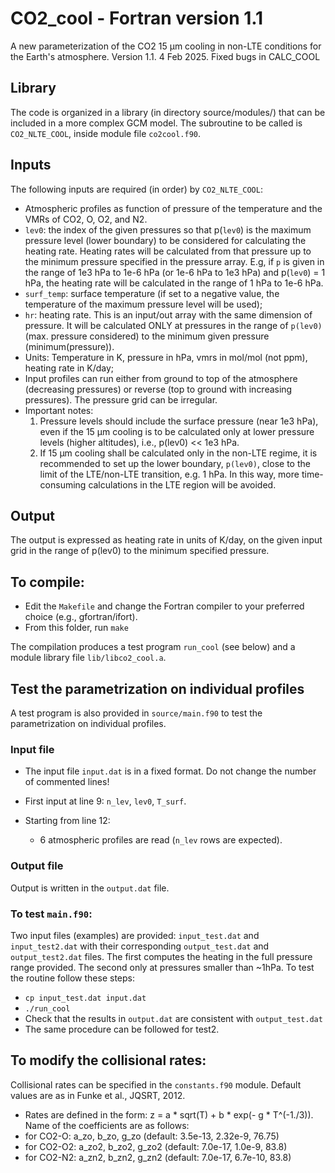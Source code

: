# CO2_cool - Fortran version 1.1
A new parameterization of the CO2 15 µm cooling in non-LTE conditions for the Earth's atmosphere.
Version 1.1. 4 Feb 2025. Fixed bugs in CALC_COOL

## Library 

The code is organized in a library (in directory source/modules/) that can be included in a more complex GCM model. 
The subroutine to be called is `CO2_NLTE_COOL`, inside module file `co2cool.f90`. 

## Inputs

The following inputs are required (in order) by `CO2_NLTE_COOL`:
- Atmospheric profiles as function of pressure of the temperature and the VMRs of CO2, O, O2, and N2. 
- `lev0`: the index of the given pressures so that p(`lev0`) is the maximum pressure level (lower boundary) to be considered for calculating the heating rate. Heating rates will be calculated from that pressure up to the minimum pressure specified in the pressure array. E.g, if `p` is given in the range of 1e3 hPa to 1e-6 hPa (or 1e-6 hPa to 1e3 hPa) and p(`lev0`) = 1 hPa, the heating rate will be calculated in the range of 1 hPa to 1e-6 hPa.
- `surf_temp`: surface temperature (if set to a negative value, the temperature of the maximum pressure level will be used);
- `hr`: heating rate. This is an input/out array with the same dimension of pressure. It will be calculated ONLY at pressures in the range of `p(lev0)` (max. pressure considered) to the minimum given pressure (minimum(pressure)). 
- Units: Temperature in K, pressure in hPa, vmrs in mol/mol (not ppm), heating rate in K/day;
- Input profiles can run either from ground to top of the atmosphere (decreasing pressures) or reverse (top to ground with increasing pressures). The pressure grid can be irregular. 
- Important notes:
  1) Pressure levels should include the surface pressure (near 1e3 hPa), even if the 15 µm cooling is to be calculated only at lower pressure levels (higher altitudes), i.e., p(lev0) << 1e3 hPa.
  2) If 15 µm cooling shall be calculated only in the non-LTE regime, it is recommended to set up the lower boundary, `p(lev0)`, close to the limit of the LTE/non-LTE transition, e.g. 1 hPa. In this way, more time-consuming calculations in the LTE region will be avoided.

## Output

The output is expressed as heating rate in units of K/day, on the given input grid in the range of p(lev0) to the minimum specified pressure.

## To compile:
- Edit the `Makefile` and change the Fortran compiler to your preferred choice (e.g., gfortran/ifort).
- From this folder, run `make`

The compilation produces a test program `run_cool` (see below) and a module library file `lib/libco2_cool.a`.

## Test the parametrization on individual profiles
A test program is also provided in `source/main.f90` to test the parametrization on individual profiles. 
### Input file
- The input file `input.dat` is in a fixed format. Do not change the number of commented lines!

- First input at line 9: `n_lev`, `lev0`, `T_surf`.

- Starting from line 12:
    - 6 atmospheric profiles are read (`n_lev` rows are expected). 

### Output file
Output is written in the `output.dat` file.

### To test `main.f90`:
Two input files (examples) are provided: `input_test.dat` and `input_test2.dat` with their corresponding `output_test.dat` and `output_test2.dat` files. The first computes the heating in the full pressure range provided. The second only at pressures smaller than ~1hPa. To test the routine follow these steps: 
- `cp input_test.dat input.dat`
- `./run_cool`
- Check that the results in `output.dat` are consistent with `output_test.dat`
- The same procedure can be followed for test2.

## To modify the collisional rates:
Collisional rates can be specified in the `constants.f90` module. Default values are as in Funke et al., JQSRT, 2012.
- Rates are defined in the form: z = a * sqrt(T) + b * exp(- g * T^(-1./3)). Name of the coefficients are as follows: 
- for CO2-O: a_zo, b_zo, g_zo  (default: 3.5e-13, 2.32e-9, 76.75)
- for CO2-O2: a_zo2, b_zo2, g_zo2  (default: 7.0e-17, 1.0e-9, 83.8)
- for CO2-N2: a_zn2, b_zn2, g_zn2  (default: 7.0e-17, 6.7e-10, 83.8)
